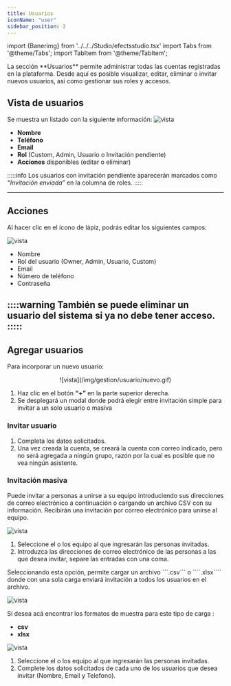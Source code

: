 ```yaml
---
title: Usuarios
iconName: "user"
sidebar_position: 2
---
```

import {Banerimg} from '../../../Studio/efectsstudio.tsx'
import Tabs from '@theme/Tabs';
import TabItem from '@theme/TabItem';


<Banerimg img="gestion/usuario/index.png" />
La sección **Usuarios** permite administrar todas las cuentas registradas en la plataforma. Desde aquí es posible visualizar, editar, eliminar o invitar nuevos usuarios, así como gestionar sus roles y accesos.

## Vista de usuarios

Se muestra un listado con la siguiente información:
![vista](/img/gestion/usuario/vista.png)

- **Nombre**
- **Teléfono**
- **Email**
- **Rol** (Custom, Admin, Usuario o Invitación pendiente)
- **Acciones** disponibles (editar o eliminar)


:::::info
Los usuarios con invitación pendiente aparecerán marcados como *“Invitación enviada”* en la columna de roles.
:::::

---

## Acciones

Al hacer clic en el ícono de lápiz, podrás editar los siguientes campos:

![vista](/img/gestion/usuario/editar.gif)


- Nombre
- Rol del usuario (Owner, Admin, Usuario, Custom)
- Email
- Número de teléfono
- Contraseña

::::warning
También se puede eliminar un usuario del sistema si ya no debe tener acceso.
:::::
---

## Agregar usuarios
Para incorporar un nuevo usuario:

<p align="center">
![vista](/img/gestion/usuario/nuevo.gif)
</p>

1. Haz clic en el botón **“+”** en la parte superior derecha.
2. Se desplegará un modal donde podrá elegir entre invitación simple para invitar a un solo usuario o masiva 

### Invitar usuario
1. Completa los datos solicitados.
2. Una vez creada la cuenta, se creará la cuenta con correo indicado, pero no será agregada a ningún grupo, razón por la cual es posible que no vea ningún asistente. 

### Invitación masiva
Puede invitar a personas a unirse a su equipo introduciendo sus direcciones de correo electrónico a continuación o cargando un archivo CSV con su información. Recibirán una invitación por correo electrónico para unirse al equipo.

<Tabs>
<TabItem value="Masiva" label="Masiva" default>

![vista](/img/gestion/usuario/Invitacion_masiva.png)

1. Seleccione el o los equipo al que ingresarán las personas invitadas.
2. Introduzca las direcciones de correo electrónico de las personas a las que desea invitar, separe las entradas con una coma.
</TabItem>
  
<TabItem value="Cargararchivo" label="Cargar archivo">
Seleccionando esta opción, permite cargar un archivo ```.csv``` o ````.xlsx```` donde con una sola carga enviará invitación a todos los usuarios en el archivo.

![vista](/img/gestion/usuario/Invitacion_masiva2.png)

Si desea acá encontrar los formatos de muestra para este tipo de carga :
- **csv**
- **xlsx**
</TabItem>

<TabItem value="Agregar por lista" label="Agregar por lista">

![vista](/img/gestion/usuario/Invitacion_masiva3.png)

1. Seleccione el o los equipo al que ingresarán las personas invitadas.
2. Complete los datos solicitados de cada uno de los usuarios que desea invitar (Nombre, Email y Telefono).

</TabItem>

</Tabs>